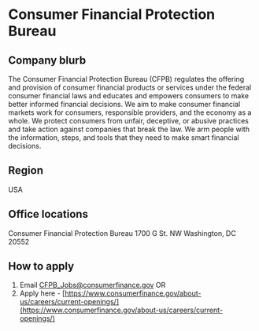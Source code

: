 # Consumer Financial Protection Bureau

## Company blurb

The Consumer Financial Protection Bureau (CFPB) regulates the offering and provision of consumer financial products or services under the 
federal consumer financial laws and educates and empowers consumers to make better informed financial decisions. We aim to make consumer financial markets work for consumers, responsible providers, and the economy as a whole. We protect consumers from unfair, deceptive, or abusive practices and take action against companies that break the law. We arm people with the information, steps, and tools that they need to make smart financial decisions.

## Region
USA

## Office locations
Consumer Financial Protection Bureau
1700 G St. NW Washington, DC 20552

## How to apply
1. Email [CFPB_Jobs@consumerfinance.gov](CFPB_Jobs@consumerfinance.gov) OR
2. Apply here - [https://www.consumerfinance.gov/about-us/careers/current-openings/](https://www.consumerfinance.gov/about-us/careers/current-openings/)
